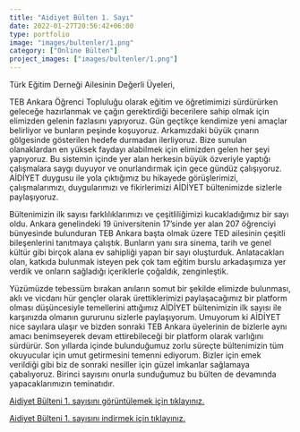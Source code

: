 ```yaml
---
title: "Aidiyet Bülten 1. Sayı"
date: 2022-01-27T20:56:42+06:00
type: portfolio
image: "images/bultenler/1.png"
category: ["Online Bülten"]
project_images: ["images/bultenler/1.png"]
---
```


Türk Eğitim Derneği Ailesinin Değerli Üyeleri,

TEB Ankara Öğrenci Topluluğu olarak eğitim ve öğretimimizi sürdürürken geleceğe hazırlanmak ve çağın gerektirdiği becerilere sahip olmak için elimizden gelenin fazlasını yapıyoruz. Gün geçtikçe kendimize yeni amaçlar belirliyor ve bunların peşinde koşuyoruz. Arkamızdaki büyük çınarın gölgesinde gösterilen hedefe durmadan ilerliyoruz. Bize sunulan olanaklardan en yüksek faydayı alabilmek için elimizden gelen her şeyi yapıyoruz. Bu sistemin içinde yer alan herkesin büyük özveriyle yaptığı çalışmalara saygı duyuyor ve onurlandırmak için gece gündüz çalışıyoruz. AİDİYET duygusu ile yola çıktığımız bu hikayede görüşlerimizi, çalışmalarımızı, duygularımızı ve fikirlerimizi AİDİYET bültenimizde sizlerle paylaşıyoruz.

Bültenimizin ilk sayısı farklılıklarımızı ve çeşitliliğimizi kucakladığımız bir sayı oldu. Ankara genelindeki 19 üniversitenin 17’sinde yer alan 207 öğrenciyi bünyesinde bulunduran TEB Ankara başta olmak üzere TED ailesinin çeşitli bileşenlerini tanıtmaya çalıştık. Bunların yanı sıra sinema, tarih ve genel kültür gibi birçok alana ev sahipliği yapan bir sayı oluşturduk. Anlatacakları olan, katkıda bulunmak isteyen pek çok tam eğitim burslu arkadaşımıza yer verdik ve onların sağladığı içeriklerle çoğaldık, zenginleştik.

Yüzümüzde tebessüm bırakan anıların somut bir şekilde elimizde bulunması, aklı ve vicdanı hür gençler olarak ürettiklerimizi paylaşacağımız bir platform olması düşüncesiyle temellerini attığımız AİDİYET bültenimizin ilk sayısı ile karşınızda olmanın gururunu sizlerle paylaşıyorum. Umuyorum ki AİDİYET nice sayılara ulaşır ve bizden sonraki TEB Ankara üyelerinin de bizlerle aynı amacı benimseyerek devam ettirebileceği bir platform olarak varlığını sürdürür. Son yıllarda içinde bulunduğumuz zorlu süreçte bültenimizin tüm okuyucular için umut getirmesini temenni ediyorum. Bizler için emek verildiği gibi biz de sonraki nesiller için güzel imkanlar sağlamaya çabalıyoruz. Birinci sayısını onurla sunduğumuz bu bülten de devamında yapacaklarımızın teminatıdır.

[Aidiyet Bülteni 1. sayısını görüntülemek için tıklayınız.](https://viewer.joomag.com/aidiyet-1-say%C4%B1/0172868001643628871 "Dünya'nın en iyi bülteni!")

[Aidiyet Bülteni 1. sayısını indirmek için tıklayınız.](/bultenler/Aidiyet_Bülten_Sayı_1.pdf)
